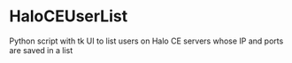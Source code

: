 # HaloCEUserList
Python script with tk UI to list users on Halo CE servers whose IP and ports are saved in a list
